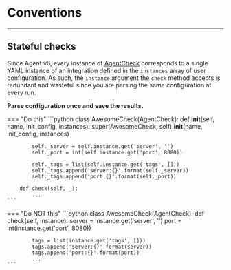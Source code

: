 # Conventions

-----

## Stateful checks

Since Agent v6, every instance of [AgentCheck](../base/api.md#agentcheck) corresponds to a single YAML instance of an
integration defined in the `instances` array of user configuration. As such, the `instance` argument the `check` method
accepts is redundant and wasteful since you are parsing the same configuration at every run.

**Parse configuration once and save the results.**

=== "Do this"
    ```python
    class AwesomeCheck(AgentCheck):
        def __init__(self, name, init_config, instances):
            super(AwesomeCheck, self).__init__(name, init_config, instances)

            self._server = self.instance.get('server', '')
            self._port = int(self.instance.get('port', 8080))

            self._tags = list(self.instance.get('tags', []))
            self._tags.append('server:{}'.format(self._server))
            self._tags.append('port:{}'.format(self._port))

        def check(self, _):
            ...
    ```

=== "Do NOT this"
    ```python
    class AwesomeCheck(AgentCheck):
        def check(self, instance):
            server = instance.get('server', '')
            port = int(instance.get('port', 8080))

            tags = list(instance.get('tags', []))
            tags.append('server:{}'.format(server))
            tags.append('port:{}'.format(port))
            ...
    ```
